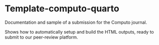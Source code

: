 # Template-computo-quarto

Documentation and sample of a submission for the Computo journal.

Shows how to automatically setup and build the HTML outputs, ready to submit to our peer-review platform.

